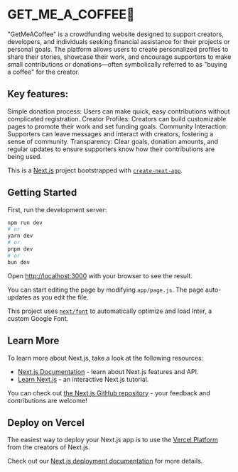 # GET_ME_A_COFFEE🍵
"GetMeACoffee" is a crowdfunding website designed to support creators, developers, and individuals seeking financial assistance for their projects or personal goals. The platform allows users to create personalized profiles to share their stories, showcase their work, and encourage supporters to make small contributions or donations—often symbolically referred to as "buying a coffee" for the creator.

## Key features:
  Simple donation process: Users can make quick, easy contributions without complicated registration.
  Creator Profiles: Creators can build customizable pages to promote their work and set funding goals.
  Community Interaction: Supporters can leave messages and interact with creators, fostering a sense of community.
  Transparency: Clear goals, donation amounts, and regular updates to ensure supporters know how their contributions are being used.




















This is a [Next.js](https://nextjs.org/) project bootstrapped with [`create-next-app`](https://github.com/vercel/next.js/tree/canary/packages/create-next-app).

## Getting Started

First, run the development server:

```bash
npm run dev
# or
yarn dev
# or
pnpm dev
# or
bun dev
```

Open [http://localhost:3000](http://localhost:3000) with your browser to see the result.

You can start editing the page by modifying `app/page.js`. The page auto-updates as you edit the file.

This project uses [`next/font`](https://nextjs.org/docs/basic-features/font-optimization) to automatically optimize and load Inter, a custom Google Font.

## Learn More

To learn more about Next.js, take a look at the following resources:

- [Next.js Documentation](https://nextjs.org/docs) - learn about Next.js features and API.
- [Learn Next.js](https://nextjs.org/learn) - an interactive Next.js tutorial.

You can check out [the Next.js GitHub repository](https://github.com/vercel/next.js/) - your feedback and contributions are welcome!

## Deploy on Vercel

The easiest way to deploy your Next.js app is to use the [Vercel Platform](https://vercel.com/new?utm_medium=default-template&filter=next.js&utm_source=create-next-app&utm_campaign=create-next-app-readme) from the creators of Next.js.

Check out our [Next.js deployment documentation](https://nextjs.org/docs/deployment) for more details.

